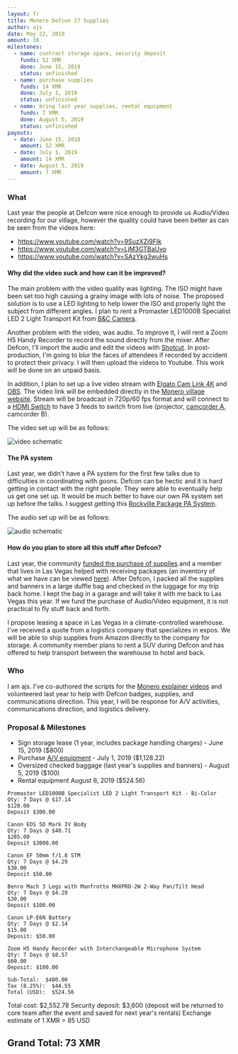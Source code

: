 ```yaml
---
layout: fr
title: Monero Defcon 27 Supplies
author: ajs
date: May 22, 2019
amount: 38
milestones:
  - name: contract storage space, security deposit 
    funds: 52 XMR
    done: June 15, 2019
    status: unfinished
  - name: purchase supplies
    funds: 14 XMR
    done: July 1, 2019
    status: unfinished
  - name: bring last year supplies, rental equipment
    funds: 7 XMR
    done: August 5, 2019
    status: unfinished
payouts:
  - date: June 15, 2019
    amount: 52 XMR
  - date: July 1, 2019
    amount: 14 XMR
  - date: August 5, 2019
    amount: 7 XMR
---
```


### What

Last year the people at Defcon were nice enough to provide us Audio/Video recording for our village, however the quality could have been better as can be seen from the videos here:

- https://www.youtube.com/watch?v=9SuzXZj9FIk
- https://www.youtube.com/watch?v=LjM3GTBaUvo
- https://www.youtube.com/watch?v=SAzYkg3wuHs

#### Why did the video suck and how can it be improved?

The main problem with the video quality was lighting. The ISO might have been set too high causing a grainy image with lots of noise. The proposed solution is to use a LED lighting to help lower the ISO and properly light the subject from different angles. I plan to rent a Promaster LED1000B Specialist LED 2 Light Transport Kit from [B&C Camera](https://store.bandccamera.com/pages/rentals).

Another problem with the video, was audio. To improve it, I will rent a Zoom H5 Handy Recorder to record the sound directly from the mixer. After Defcon, I'll import the audio and edit the videos with [Shotcut](https://shotcut.org). In post-production, I'm going to blur the faces of attendees if recorded by accident to protect their privacy. I will then upload the videos to Youtube. This work will be done on an unpaid basis.

In addition, I plan to set up a live video stream with [Elgato Cam Link 4K](https://www.amazon.com/dp/B07K3FN5MR/?coliid=I3V4ALDHDY46MO&colid=33LDRRB08T8TY) and [OBS](https://obsproject.com). The video link will be embedded directly in the [Monero village website](http://monerovillage.org). Stream will be broadcast in 720p/60 fps format and will connect to a [HDMI Switch](https://www.amazon.com/dp/B07GGT7SZD/?coliid=I3M2DJMM8AR4VC&colid=33LDRRB08T8TY) to have 3 feeds to switch from live (projector, [camcorder A](https://www.amazon.com/dp/B07QJ7VPD4/?coliid=IX1PEBMAZGHIA&colid=33LDRRB08T8TY), camcorder B).

The video set up will be as follows:

![video schematic](https://taiga.getmonero.org/media/attachments/6/e/e/c/f98fe471f64647eca9448b805b9f962421f243cf952de69e50dba0da498b/defcon27_video.png)

#### The PA system

Last year, we didn't have a PA system for the first few talks due to difficulties in coordinating with goons. Defcon can be hectic and it is hard getting in contact with the right people. They were able to eventually help us get one set up. It would be much better to have our own PA system set up before the talks. I suggest getting this [Rockville Package PA System](https://www.amazon.com/dp/B01MQMQ53X/?coliid=I2KJ3EO3YN78UM&colid=33LDRRB08T8TY).

The audio set up will be as follows:

![audio schematic](https://taiga.getmonero.org/media/attachments/8/8/8/c/3517ffb2d2bbee898a9be5401f790a5fd8b0defb5b026135ff30797d935b/defcon27.jpg)

#### How do you plan to store all this stuff after Defcon?

Last year, the community [funded the purchase of supplies](https://forum.getmonero.org/8/funding-required/90538/monero-defcon-26-supplies) and a member that lives in Las Vegas helped with receiving packages (an inventory of what we have can be viewed [here](https://taiga.getmonero.org/media/attachments/8/2/2/8/9df754fad4c3c2be89abd76f6bb617b77471219f01950b407f957871231c/inventory.ods)). After Defcon, I packed all the supplies and banners in a large duffle bag and checked in the luggage for my trip back home. I kept the bag in a garage and will take it with me back to Las Vegas this year. If we fund the purchase of Audio/Video equipment, it is not practical to fly stuff back and forth.

I propose leasing a space in Las Vegas in a climate-controlled warehouse. I've received a quote from a logistics company that specializes in expos. We will be able to ship supplies from Amazon directly to the company for storage. A community member plans to rent a SUV during Defcon and has offered to help transport between the warehouse to hotel and back. 

### Who

 I am ajs. I've co-authored the scripts for the [Monero explainer videos](https://github.com/monero-ecosystem/promo-video) and volunteered last year to help with Defcon badges, supplies, and communications direction. This year, I will be response for A/V activities, communications direction, and logistics delivery.

### Proposal & Milestones

- Sign storage lease (1 year, includes package handling charges) - June 15, 2019 ($800)
- Purchase [A/V equipment](https://taiga.getmonero.org/media/attachments/3/1/0/2/4140a3930a080ed9a68d5da1803e772719346e1dfddbeac656731dd2c3a1/amazon3.pdf) - July 1, 2019 ($1,128.22)
- Oversized checked baggage (last year's supplies and banners) - August 5, 2019 ($100)
- Rental equipment August 6, 2019 ($524.56)

```
Promaster LED1000B Specialist LED 2 Light Transport Kit - Bi-Color
Qty: 7 Days @ $17.14
$120.00
Deposit $300.00

Canon EOS 5D Mark IV Body
Qty: 7 Days @ $40.71
$285.00
Deposit $3000.00

Canon EF 50mm f/1.8 STM
Qty: 7 Days @ $4.29 
$30.00
Deposit $50.00

Benro Mach 3 Legs with Manfrotto MHXPRO-2W 2-Way Pan/Tilt Head
Qty: 7 Days @ $4.29
$30.00 
Deposit $100.00

Canon LP-E6N Battery
Qty: 7 Days @ $2.14 
$15.00
Deposit: $50.00

Zoom H5 Handy Recorder with Interchangeable Microphone System
Qty: 7 Days @ $8.57
$60.00
Deposit: $100.00

Sub-Total:  $480.00
Tax (8.25%):  $44.55
Total (USD):  $524.56
```

Total cost: $2,552.78
Security deposit: $3,600 (deposit will be returned to core team after the event and saved for next year's rentals)
Exchange estimate of 1 XMR = 85 USD

## Grand Total: 73 XMR
